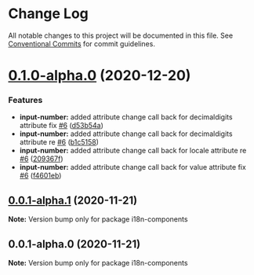 # Change Log

All notable changes to this project will be documented in this file.
See [Conventional Commits](https://conventionalcommits.org) for commit guidelines.

# [0.1.0-alpha.0](https://github.com/i18n-components/i18n-components/compare/v0.0.2-alpha.0...v0.1.0-alpha.0) (2020-12-20)


### Features

* **input-number:** added attribute change call back for decimaldigits attribute fix [#6](https://github.com/i18n-components/i18n-components/issues/6) ([d53b54a](https://github.com/i18n-components/i18n-components/commit/d53b54aaf9e3705cbe059729b312e4820e255ed1))
* **input-number:** added attribute change call back for decimaldigits attribute re [#6](https://github.com/i18n-components/i18n-components/issues/6) ([b1c5158](https://github.com/i18n-components/i18n-components/commit/b1c5158330e9aecf1b2c24a2dd42ae4bf9b24e51))
* **input-number:** added attribute change call back for locale attribute re [#6](https://github.com/i18n-components/i18n-components/issues/6) ([209367f](https://github.com/i18n-components/i18n-components/commit/209367f8b19d65c5c4ed66f380b25583e640693b))
* **input-number:** added attribute change call back for value attribute fix [#6](https://github.com/i18n-components/i18n-components/issues/6) ([f4601eb](https://github.com/i18n-components/i18n-components/commit/f4601ebba739c6d8c339093bacf5c9ff7f48e508))





## [0.0.1-alpha.1](https://github.com/i18n-components/i18n-components/compare/v0.0.1-alpha.0...v0.0.1-alpha.1) (2020-11-21)

**Note:** Version bump only for package i18n-components





## 0.0.1-alpha.0 (2020-11-21)

**Note:** Version bump only for package i18n-components

